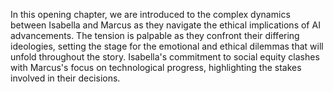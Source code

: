 In this opening chapter, we are introduced to the complex dynamics between Isabella and Marcus as they navigate the ethical implications of AI advancements. The tension is palpable as they confront their differing ideologies, setting the stage for the emotional and ethical dilemmas that will unfold throughout the story. Isabella's commitment to social equity clashes with Marcus's focus on technological progress, highlighting the stakes involved in their decisions.
